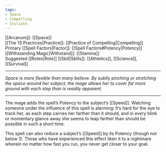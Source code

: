 ```yaml
---
tags:
- Space
- Compelling
- Initiate
---
```


[[Arcanum]]: [[Space]]\
[[The 13 Practices|Practice]]: [[Practice of Compelling|Compelling]]\
Primary [[Spell Factors|Factor]]: [[Spell Factors#Potency|Potency]]\
[[Withstanding Magic|Withstand]]: [[Stamina]]\
Suggested [[Rotes|Rote]] [[Skill|Skills]]: [[Athletics]], [[Science]], [[Survival]]

---

_Space is more flexible than many believe. By subtly pinching or stretching the space around her subject, the mage allows her to cover far more ground with each step than is readily apparent._

---

The mage adds the spell’s Potency to the subject’s [[Speed]]. Watching someone under the influence of this spell is alarming: It’s hard for the eye to track her, as each step carries her farther than it should, and in every blink or momentary glance away she seems to leap farther than should be possible in such a short time.

This spell can also reduce a subject’s [[Speed]] by its Potency (though not below 1). Those who have experienced this effect liken it to a nightmare wherein no matter how fast you run, you never get closer to your goal.